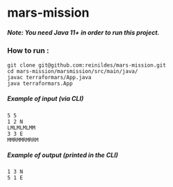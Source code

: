 # mars-mission

##### Note: You need Java 11+ in order to run this project.
### How to run :

````
git clone git@github.com:reinildes/mars-mission.git
cd mars-mission/marsmission/src/main/java/
javac terraformars/App.java
java terraformars.App
````

##### Example of input (via CLI)
````
5 5
1 2 N
LMLMLMLMM
3 3 E
MMRMMRMRRM
````

##### Example of output (printed in the CLI)
````
1 3 N
5 1 E
````

